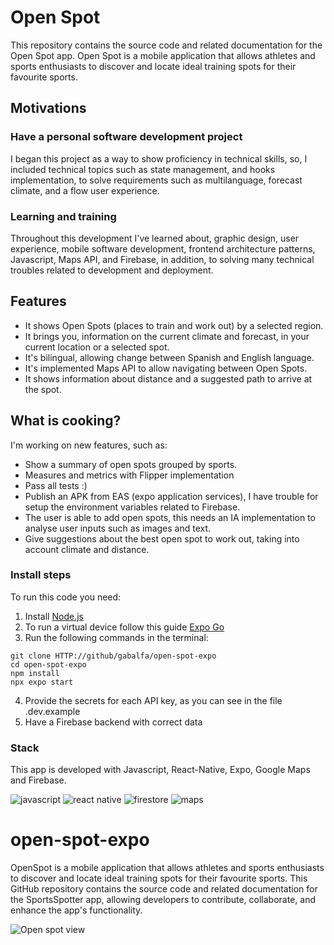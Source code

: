 # Open Spot

This repository contains the source code and related documentation for the Open Spot app.
Open Spot is a mobile application that allows athletes and sports enthusiasts to discover and locate ideal training spots for their favourite sports.

## Motivations

### Have a personal software development project

I began this project as a way to show proficiency in technical skills, so, I included technical topics such as state management, and hooks implementation, to solve requirements such as multilanguage, forecast climate, and a flow user experience.

### Learning and training

Throughout this development I've learned about, graphic design, user experience, mobile software development, frontend architecture patterns, Javascript, Maps API, and Firebase, in addition, to solving many technical troubles related to development and deployment.

## Features

- It shows Open Spots (places to train and work out) by a selected region.
- It brings you, information on the current climate and forecast, in your current location or a selected spot.
- It's bilingual, allowing change between Spanish and English language.
- It's implemented Maps API to allow navigating between Open Spots.
- It shows information about distance and a suggested path to arrive at the spot.

## What is cooking?

I'm working on new features, such as:

- Show a summary of open spots grouped by sports.
- Measures and metrics with Flipper implementation
- Pass all tests :)
- Publish an APK from EAS (expo application services), I have trouble for setup the environment variables related to Firebase.
- The user is able to add open spots, this needs an IA implementation to analyse user inputs such as images and text.
- Give suggestions about the best open spot to work out, taking into account climate and distance.

### Install steps

To run this code you need:

1. Install [Node.js](https://nodejs.org/en)
2. To run a virtual device follow this guide [Expo Go](https://docs.expo.dev/get-started/expo-go/)
3. Run the following commands in the terminal:

```
git clone HTTP://github/gabalfa/open-spot-expo
cd open-spot-expo
npm install
npx expo start
```

4. Provide the secrets for each API key, as you can see in the file .dev.example
5. Have a Firebase backend with correct data

### Stack

This app is developed with Javascript, React-Native, Expo, Google Maps and Firebase.

![javascript](https://img.icons8.com/color/48/javascript--v1.png)
![react native](https://img.icons8.com/nolan/64/react-native.png)
![firestore](https://img.icons8.com/color/48/firebase.png)
![maps](https://img.icons8.com/color/48/google-maps-new.png)

# open-spot-expo

OpenSpot is a mobile application that allows athletes and sports enthusiasts to discover and locate ideal training spots for their favourite sports. This GitHub repository contains the source code and related documentation for the SportsSpotter app, allowing developers to contribute, collaborate, and enhance the app's functionality.

![Open spot view](https://github.com/gabalfa/open-spot-expo/blob/feature/flipperImplementation/previews/IMG-FLIPPER.png?raw=true)
